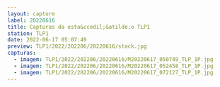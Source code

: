 ```yaml
---
layout: capture
label: 20220616
title: Capturas da esta&ccedil;&atilde;o TLP1
station: TLP1
date: 2022-06-17 05:07:49
preview: TLP1/2022/202206/20220616/stack.jpg
capturas:
  - imagem: TLP1/2022/202206/20220616/M20220617_050749_TLP_1P.jpg
  - imagem: TLP1/2022/202206/20220616/M20220617_052458_TLP_1P.jpg
  - imagem: TLP1/2022/202206/20220616/M20220617_072127_TLP_1P.jpg
---
```

